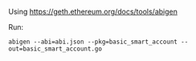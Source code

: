 Using https://geth.ethereum.org/docs/tools/abigen

Run:

```
abigen --abi=abi.json --pkg=basic_smart_account --out=basic_smart_account.go
```
